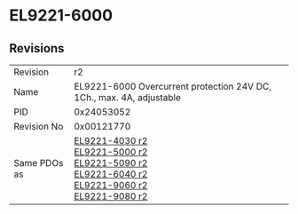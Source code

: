 # EL9221-6000

## Revisions
<table>
<tr>
<td>Revision</td>
<td>r2</td>
</tr>
<tr>
<td>Name</td>
<td>EL9221-6000 Overcurrent protection 24V DC, 1Ch., max. 4A, adjustable</td>
</tr>
<tr>
<td>PID</td>
<td>0x24053052</td>
</tr>
<tr>
<td>Revision No</td>
<td>0x00121770</td>
</tr>
<tr>
<td>Same PDOs as</td>
<td><a href="EL9221-4030.md">EL9221-4030 r2</a><br/><a href="EL9221-5000.md">EL9221-5000 r2</a><br/><a href="EL9221-5090.md">EL9221-5090 r2</a><br/><a href="EL9221-6040.md">EL9221-6040 r2</a><br/><a href="EL9221-9060.md">EL9221-9060 r2</a><br/><a href="EL9221-9080.md">EL9221-9080 r2</a></td>
</tr>
</table>
